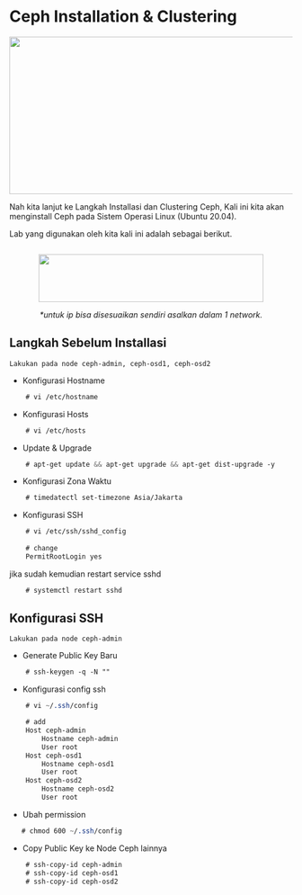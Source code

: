 # Ceph Installation & Clustering

<p></p><div style="text-align: center;"><a href="https://1.bp.blogspot.com/-UnufGKDfm5E/YHUXuXoECGI/AAAAAAAAArg/cZHMjZ7XBro4RIZijJ_gTWMX_LOiPVikACLcBGAsYHQ/s1365/Ceph.png"><img border="0" data-original-height="663" data-original-width="1365" height="280" src="https://1.bp.blogspot.com/-UnufGKDfm5E/YHUXuXoECGI/AAAAAAAAArg/cZHMjZ7XBro4RIZijJ_gTWMX_LOiPVikACLcBGAsYHQ/w640-h310/Ceph.png" width="640" /></a></div>

Nah kita lanjut ke Langkah Installasi dan Clustering Ceph, Kali ini kita akan menginstall Ceph pada Sistem Operasi Linux (Ubuntu 20.04).

Lab yang digunakan oleh kita kali ini adalah sebagai berikut.

<div class="separator" style="clear: both;"><a href="https://1.bp.blogspot.com/-TTtJlORuh48/YHUZTl4xTwI/AAAAAAAAAro/W7tYE6kg1wULrkPe20TVSDLIhN4f7J6rACLcBGAsYHQ/s0/Setup.png" style="display: block; padding: 1em 0px; text-align: center;"><img alt="" border="0" data-original-height="128" data-original-width="599" height="85" src="https://1.bp.blogspot.com/-TTtJlORuh48/YHUZTl4xTwI/AAAAAAAAAro/W7tYE6kg1wULrkPe20TVSDLIhN4f7J6rACLcBGAsYHQ/w400-h85/Setup.png" width="400" /></a></div>

<center><i>*untuk ip bisa disesuaikan sendiri asalkan dalam 1 network.</i></center>

## Langkah Sebelum Installasi

```note
Lakukan pada node ceph-admin, ceph-osd1, ceph-osd2

```

- Konfigurasi Hostname
```scss
    # vi /etc/hostname
```
- Konfigurasi Hosts
```scss
    # vi /etc/hosts
```
- Update & Upgrade
```scss
    # apt-get update && apt-get upgrade && apt-get dist-upgrade -y
```
- Konfigurasi Zona Waktu
```scss
    # timedatectl set-timezone Asia/Jakarta
```
- Konfigurasi SSH
```scss
    # vi /etc/ssh/sshd_config
    
    # change
    PermitRootLogin yes
```
jika sudah kemudian restart service sshd
```scss
    # systemctl restart sshd
```

## Konfigurasi SSH

```note
Lakukan pada node ceph-admin

```

- Generate Public Key Baru
```scss
    # ssh-keygen -q -N ""
```
- Konfigurasi config ssh
```scss
    # vi ~/.ssh/config

    # add
    Host ceph-admin
        Hostname ceph-admin
        User root
    Host ceph-osd1
        Hostname ceph-osd1
        User root
    Host ceph-osd2
        Hostname ceph-osd2
        User root
```
- Ubah permission
```scss
   # chmod 600 ~/.ssh/config 
```
- Copy Public Key ke Node Ceph lainnya 
```scss
    # ssh-copy-id ceph-admin
    # ssh-copy-id ceph-osd1
    # ssh-copy-id ceph-osd2
```